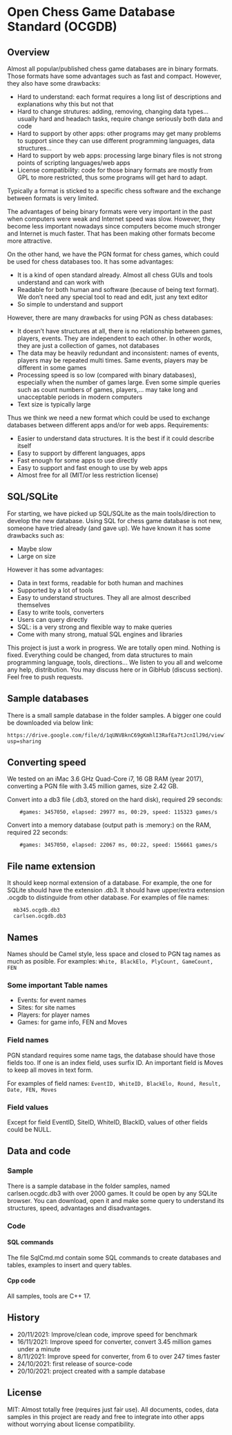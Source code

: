 # Open Chess Game Database Standard (OCGDB)

## Overview

Almost all popular/published chess game databases are in binary formats. Those formats have some advantages such as fast and compact. However, they also have some drawbacks:
 
- Hard to understand: each format requires a long list of descriptions and explanations why this but not that
- Hard to change strutures: adding, removing, changing data types... usually hard and headach tasks, require change seriously both data and code
- Hard to support by other apps: other programs may get many problems to support since they can use different programming languages, data structures…
- Hard to support by web apps: processing large binary files is not strong points of scripting languages/web apps
- License compatibility: code for those binary formats are mostly from GPL to more restricted, thus some programs will get hard to adapt. 

Typically a format is sticked to a specific chess software and the exchange between formats is very limited.

The advantages of being binary formats were very important in the past when computers were weak and Internet speed was slow. However, they become less important nowadays since computers become much stronger and Internet is much faster. That has been making other formats become more attractive.

On the other hand, we have the PGN format for chess games, which could be used for chess databases too. It has some advantages:
- It is a kind of open standard already. Almost all chess GUIs and tools understand and can work with
- Readable for both human and software (because of being text format). We don’t need any special tool to read and edit, just any text editor
- So simple to understand and support


However, there are many drawbacks for using PGN as chess databases:
- It doesn’t have structures at all, there is no relationship between games, players, events. They are independent to each other. In other words, they are just a collection of games, not databases
- The data may be heavily redundant and inconsistent: names of events, players may be repeated multi times. Same events, players may be different in some games
- Processing speed is so low (compared with binary databases), especially when the number of games large. Even some simple queries such as count numbers of games, players,… may take long and unacceptable periods in modern computers
- Text size is typically large


Thus we think we need a new format which could be used to exchange databases between different apps and/or for web apps. Requirements:
- Easier to understand data structures. It is the best if it could describe itself
- Easy to support by different languages, apps
- Fast enough for some apps to use directly
- Easy to support and fast enough to use by web apps
- Almost free for all (MIT/or less restriction license)

## SQL/SQLite
For starting, we have picked up SQL/SQLite as the main tools/direction to develop the new database. Using SQL for chess game database is not new, someone have tried already (and gave up). We have known it has some drawbacks such as:
- Maybe slow
- Large on size

However it has some advantages:
- Data in text forms, readable for both human and machines
- Supported by a lot of tools
- Easy to understand structures. They all are almost described themselves 
- Easy to write tools, converters
- Users can query directly
- SQL: is a very strong and flexible way to make queries
- Come with many strong, matual SQL engines and libraries


This project is just a work in progress. We are totally open mind. Nothing is fixed. Everything could be changed, from data structures to main programming language, tools, directions... We listen to you all and welcome any help, distribution. You may discuss here or in GibHub (discuss section). Feel free to push requests.

## Sample databases
There is a small sample database in the folder samples. A bigger one could be downloaded via below link:

    https://drive.google.com/file/d/1qUNVBknC69gKmhlI3RafEa7tJcnIlJ9d/view?usp=sharing

## Converting speed
We tested on an iMac 3.6 GHz Quad-Core i7, 16 GB RAM (year 2017), converting a PGN file with 3.45 million games, size 2.42 GB.

Convert into a db3 file (.db3, stored on the hard disk), required 29 seconds:

```
    #games: 3457050, elapsed: 29977 ms, 00:29, speed: 115323 games/s
```
Convert into a memory database (output path is :memory:) on the RAM, required 22 seconds:

```
    #games: 3457050, elapsed: 22067 ms, 00:22, speed: 156661 games/s
```

## File name extension
It should keep normal extension of a database. For example, the one for SQLite should have the extension .db3. It should have upper/extra extension .ocgdb to distinguide from other database.
For examples of file names:

```
  mb345.ocgdb.db3
  carlsen.ocgdb.db3
```

## Names
Names should be Camel style, less space and closed to PGN tag names as much as posible. 
For examples: ```White, BlackElo, PlyCount, GameCount, FEN```

### Some important Table names
- Events: for event names
- Sites: for site names
- Players: for player names
- Games: for game info, FEN and Moves

### Field names
PGN standard requires some name tags, the database should have those fields too. If one is an index field, uses surfix ID.
An important field is Moves to keep all moves in text form.

For examples of field names:
```EventID, WhiteID, BlackElo, Round, Result, Date, FEN, Moves```

### Field values
Except for field EventID, SiteID, WhiteID, BlackID, values of other fields could be NULL.


## Data and code

### Sample
There is a sample database in the folder samples, named carlsen.ocgdc.db3 with over 2000 games. It could be open by any SQLite browser. You can download, open it and make some query to understand its structures, speed, advantages and disadvantages.

### Code

#### SQL commands
The file SqlCmd.md contain some SQL commands to create databases and tables, examples to insert and query tables.

#### Cpp code
All samples, tools are C++ 17.

## History
* 20/11/2021: Improve/clean code, improve speed for benchmark
* 16/11/2021: Improve speed for converter, convert 3.45 million games under a minute
* 8/11/2021: Improve speed for converter, from 6 to over 247 times faster
* 24/10/2021: first release of source-code
* 20/10/2021: project created with a sample database

## License
MIT: Almost totally free (requires just fair use). All documents, codes, data samples in this project are ready and free to integrate into other apps without worrying about license compatibility.


